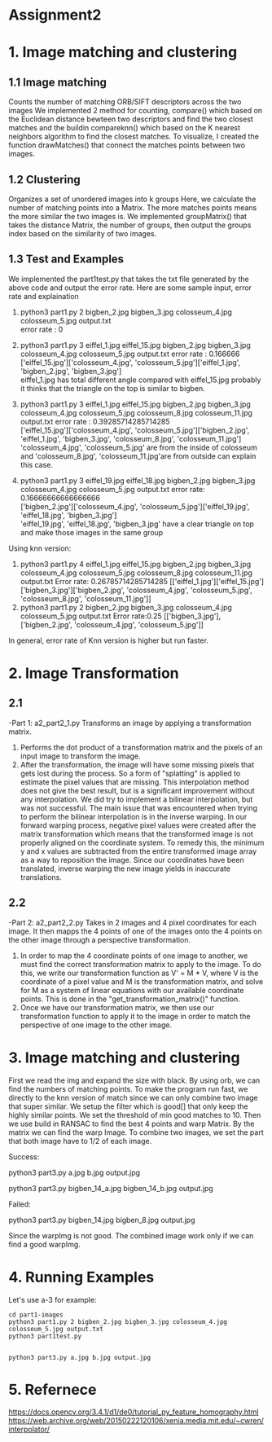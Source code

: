 # Assignment2

# 1. Image matching and clustering

## 1.1 Image matching
Counts the number of matching ORB/SIFT descriptors across the two images
We implemented 2 method for counting, compare() which based on the Euclidean distance bewteen two descriptors and find the two closest matches and the buildin compareknn() which based on the K nearest neighbors algorithm to find the closest matches.
To visualize, I created the function drawMatches() that connect the matches points between two images.
## 1.2 Clustering
Organizes a set of unordered images into k groups
Here, we calculate the number of matching points into a Matrix. The more matches points means the more similar the two images is.
We implemented groupMatrix() that takes the distance Matrix, the number of groups, then output the groups index based on the similarity of two images.
## 1.3 Test and Examples
We implemented the part1test.py that takes the txt file generated by the above code and output the error rate.
Here are some sample input, error rate and explaination

1. python3 part1.py 2 bigben_2.jpg bigben_3.jpg colosseum_4.jpg colosseum_5.jpg output.txt  
  error rate : 0
  
2. python3 part1.py 3 eiffel_1.jpg eiffel_15.jpg bigben_2.jpg bigben_3.jpg colosseum_4.jpg colosseum_5.jpg output.txt
  error rate : 0.166666  
  ['eiffel_15.jpg']['colosseum_4.jpg', 'colosseum_5.jpg']['eiffel_1.jpg', 'bigben_2.jpg', 'bigben_3.jpg']  
  eiffel_1.jpg has total different angle compared with eiffel_15.jpg probably it thinks that the triangle on the top is similar to bigben.
  
3. python3 part1.py 3 eiffel_1.jpg eiffel_15.jpg bigben_2.jpg bigben_3.jpg colosseum_4.jpg colosseum_5.jpg colosseum_8.jpg colosseum_11.jpg output.txt
  error rate : 0.39285714285714285  
  ['eiffel_15.jpg']['colosseum_4.jpg', 'colosseum_5.jpg']['bigben_2.jpg', 'eiffel_1.jpg', 'bigben_3.jpg', 'colosseum_8.jpg', 'colosseum_11.jpg']  
  'colosseum_4.jpg', 'colosseum_5.jpg' are from the inside of colosseum and 'colosseum_8.jpg', 'colosseum_11.jpg'are from outside can explain this case.
  
4. python3 part1.py 3 eiffel_19.jpg eiffel_18.jpg bigben_2.jpg bigben_3.jpg colosseum_4.jpg colosseum_5.jpg output.txt
  error rate: 0.16666666666666666  
  ['bigben_2.jpg']['colosseum_4.jpg', 'colosseum_5.jpg']['eiffel_19.jpg', 'eiffel_18.jpg', 'bigben_3.jpg']  
  'eiffel_19.jpg', 'eiffel_18.jpg', 'bigben_3.jpg' have a clear triangle on top and make those images in the same group


Using knn version:
1. python3 part1.py 4 eiffel_1.jpg eiffel_15.jpg bigben_2.jpg bigben_3.jpg colosseum_4.jpg colosseum_5.jpg colosseum_8.jpg colosseum_11.jpg output.txt
	Error rate: 0.26785714285714285
	[['eiffel_1.jpg']['eiffel_15.jpg']\['bigben_3.jpg']['bigben_2.jpg', 'colosseum_4.jpg', 'colosseum_5.jpg', 'colosseum_8.jpg', 'colosseum_11.jpg']]
2. python3 part1.py 2 bigben_2.jpg bigben_3.jpg colosseum_4.jpg colosseum_5.jpg output.txt
	Error rate:0.25
	[['bigben_3.jpg'], ['bigben_2.jpg', 'colosseum_4.jpg', 'colosseum_5.jpg']]

In general, error rate of Knn version is higher but run faster.
# 2. Image Transformation
## 2.1
-Part 1: a2_part2_1.py
Transforms an image by applying a transformation matrix.
1. Performs the dot product of a transformation matrix and the pixels of an input image to transform the image.
2. After the transformation, the image will have some missing pixels that gets lost during the process. So a form of "splatting" is applied to estimate the pixel values that are missing. This interpolation method does not give the best result, but is a significant improvement without any interpolation. 
We did try to implement a bilinear interpolation, but was not successful. The main issue that was encountered when trying to perform the bilinear interpolation is in the inverse warping. In our forward warping process, negative pixel values were created after the matrix transformation which means that the transformed image is not properly aligned on the coordinate system. To remedy this, the minimum y and x values are subtracted from the entire transformed image array as a way to reposition the image. Since our coordinates have been translated, inverse warping the new image yields in inaccurate translations.

## 2.2
-Part 2: a2_part2_2.py
Takes in 2 images and 4 pixel coordinates for each image. It then mapps the 4 points of one of the images onto the 4 points on the other image through a perspective transformation.
1. In order to map the 4 coordinate points of one image to another, we must find the correct transformation matrix to apply to the image. To do this, we write our transformation function as V' = M * V, where V is the coordinate of a pixel value and M is the transformation matrix, and solve for M as a system of linear equations with our available coordinate points. This is done in the "get_transformation_matrix()" function.
2. Once we have our transformation matrix, we then use our transformation function to apply it to the image in order to match the perspective of one image to the other image.

# 3. Image matching and clustering
First we read the img and expand the size with black. By using orb, we can find the numbers of matching points. To make the program run fast, we directly to the knn version of match since we can only combine two image that super similar. We setup the filter which is good[] that only keep the highly similar points. We set the threshold of min good matches to 10. Then we use build in RANSAC to find the best 4 points and warp Matrix. By the matrix we can find the warp Image. To combine two images, we set the part that both image have to 1/2 of each image.

Success:

python3 part3.py a.jpg b.jpg output.jpg

python3 part3.py bigben_14_a.jpg bigben_14_b.jpg output.jpg

Failed:

python3 part3.py bigben_14.jpg bigben_8.jpg output.jpg

Since the warpImg is not good. The combined image work only if we can find a good warpImg.
# 4. Running Examples
Let's use a-3 for example:
```
cd part1-images
python3 part1.py 2 bigben_2.jpg bigben_3.jpg colosseum_4.jpg colosseum_5.jpg output.txt
python3 part1test.py


python3 part3.py a.jpg b.jpg output.jpg
```

# 5. Refernece
https://docs.opencv.org/3.4.1/d1/de0/tutorial_py_feature_homography.html
https://web.archive.org/web/20150222120106/xenia.media.mit.edu/~cwren/interpolator/
